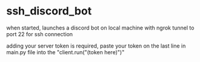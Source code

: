 # ssh_discord_bot
when started, launches a discord bot on local machine with ngrok tunnel to port 22 for ssh connection

adding your server token is required,
paste your token on the last line in main.py file into the "client.run("(token here)")"
